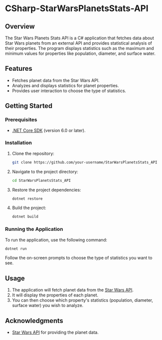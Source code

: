 # CSharp-StarWarsPlanetsStats-API

## Overview

The Star Wars Planets Stats API is a C# application that fetches data about Star Wars planets from an external API and provides statistical analysis of their properties. The program displays statistics such as the maximum and minimum values for properties like population, diameter, and surface water.

## Features

- Fetches planet data from the Star Wars API.
- Analyzes and displays statistics for planet properties.
- Provides user interaction to choose the type of statistics.

## Getting Started

### Prerequisites

- [.NET Core SDK](https://dotnet.microsoft.com/download) (version 6.0 or later).

### Installation

1. Clone the repository:

   ```bash
   git clone https://github.com/your-username/StarWarsPlanetsStats_API.git
   ```

2. Navigate to the project directory:

   ```bash
   cd StarWarsPlanetsStats_API
   ```

3. Restore the project dependencies:

   ```bash
   dotnet restore
   ```

4. Build the project:

   ```bash
   dotnet build
   ```

### Running the Application

To run the application, use the following command:

```bash
dotnet run
```

Follow the on-screen prompts to choose the type of statistics you want to see.

## Usage

1. The application will fetch planet data from the [Star Wars API](https://swapi.dev/).
2. It will display the properties of each planet.
3. You can then choose which property's statistics (population, diameter, surface water) you wish to analyze.

## Acknowledgments

- [Star Wars API](https://swapi.dev/) for providing the planet data.
